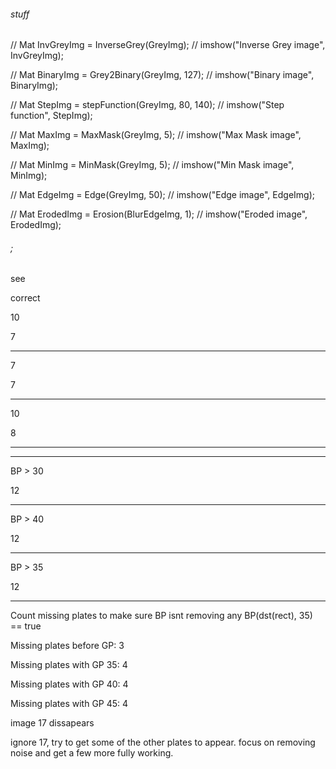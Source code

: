 
###### stuff
//    Mat InvGreyImg = InverseGrey(GreyImg);
//    imshow("Inverse Grey image", InvGreyImg);

//    Mat BinaryImg = Grey2Binary(GreyImg, 127);
//    imshow("Binary image", BinaryImg);

//    Mat StepImg = stepFunction(GreyImg, 80, 140);
//    imshow("Step function", StepImg);

//    Mat MaxImg = MaxMask(GreyImg, 5);
//    imshow("Max Mask image", MaxImg);

//    Mat MinImg = MinMask(GreyImg, 5);
//    imshow("Min Mask image", MinImg);

//    Mat EdgeImg = Edge(GreyImg, 50);
//    imshow("Edge image", EdgeImg);

//    Mat ErodedImg = Erosion(BlurEdgeImg, 1);
//    imshow("Eroded image", ErodedImg);

###### ;


see

correct


10

7
***
7

7
***
10

8
***
***
BP > 30

12
***
BP > 40

12
***
BP > 35

12
***


Count missing plates to make sure BP isnt removing any
BP(dst(rect), 35) == true

Missing plates before GP: 3

Missing plates with GP 35: 4

Missing plates with GP 40: 4

Missing plates with GP 45: 4

image 17 dissapears

ignore 17, try to get some of the other plates to appear. focus on removing noise and get a few more fully working.
